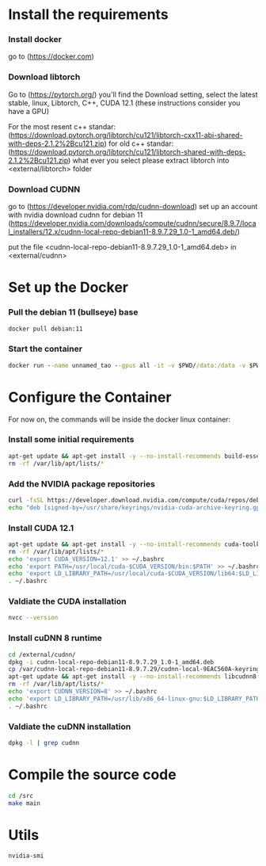 # Install the requirements
### Install docker
go to (https://docker.com)

### Download libtorch
Go to (https://pytorch.org/) you'll find the Download setting, select the latest stable, linux, Libtorch, C++, CUDA 12.1 (these instructions consider you have a GPU) 

For the most resent c++ standar:    (https://download.pytorch.org/libtorch/cu121/libtorch-cxx11-abi-shared-with-deps-2.1.2%2Bcu121.zip)
for old c++ standar:            (https://download.pytorch.org/libtorch/cu121/libtorch-shared-with-deps-2.1.2%2Bcu121.zip)
what ever you select please extract libtorch into <external/libtorch> folder 

### Download CUDNN
go to (https://developer.nvidia.com/rdp/cudnn-download) set up an account with nvidia 
download cudnn for debian 11 (https://developer.nvidia.com/downloads/compute/cudnn/secure/8.9.7/local_installers/12.x/cudnn-local-repo-debian11-8.9.7.29_1.0-1_amd64.deb/)

put the file <cudnn-local-repo-debian11-8.9.7.29_1.0-1_amd64.deb> in <external/cudnn>

# Set up the Docker 

### Pull the debian 11 (bullseye) base
```cmd
docker pull debian:11
```

### Start the container
```cmd
docker run --name unnamed_tao --gpus all -it -v $PWD//data:/data -v $PWD//external:/external -v $PWD//src:/src debian:11
```

# Configure the Container
For now on, the commands will be inside the docker linux container: 

### Install some initial requirements
```bash
apt-get update && apt-get install -y --no-install-recommends build-essential gnupg2 curl ca-certificates
rm -rf /var/lib/apt/lists/*
```

### Add the NVIDIA package repositories
```bash
curl -fsSL https://developer.download.nvidia.com/compute/cuda/repos/debian11/x86_64/3bf863cc.pub | gpg --dearmor -o /usr/share/keyrings/nvidia-cuda-archive-keyring.gpg
echo "deb [signed-by=/usr/share/keyrings/nvidia-cuda-archive-keyring.gpg] https://developer.download.nvidia.com/compute/cuda/repos/debian11/x86_64/ /" > /etc/apt/sources.list.d/cuda.list
```

### Install CUDA 12.1
```bash
apt-get update && apt-get install -y --no-install-recommends cuda-toolkit-12-1 libcudnn8
rm -rf /var/lib/apt/lists/*
echo 'export CUDA_VERSION=12.1' >> ~/.bashrc
echo 'export PATH=/usr/local/cuda-$CUDA_VERSION/bin:$PATH' >> ~/.bashrc
echo 'export LD_LIBRARY_PATH=/usr/local/cuda-$CUDA_VERSION/lib64:$LD_LIBRARY_PATH' >> ~/.bashrc
. ~/.bashrc
```

### Valdiate the CUDA installation 
```bash
nvcc --version
```

### Install cuDNN 8 runtime
```bash
cd /external/cudnn/
dpkg -i cudnn-local-repo-debian11-8.9.7.29_1.0-1_amd64.deb
cp /var/cudnn-local-repo-debian11-8.9.7.29/cudnn-local-9EAC560A-keyring.gpg /usr/share/keyrings/
apt-get update && apt-get install -y --no-install-recommends libcudnn8 libcudnn8-dev
rm -rf /var/lib/apt/lists/*
echo 'export CUDNN_VERSION=8' >> ~/.bashrc
echo 'export LD_LIBRARY_PATH=/usr/lib/x86_64-linux-gnu:$LD_LIBRARY_PATH' >> ~/.bashrc
. ~/.bashrc
```
### Valdiate the cuDNN installation 
```bash
dpkg -l | grep cudnn
```

# Compile the source code
```bash
cd /src
make main
```

# Utils
```bash
nvidia-smi
```
